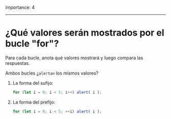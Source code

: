 importance: 4

---

# ¿Qué valores serán mostrados por el bucle "for"?

Para cada bucle, anota qué valores mostrará y luego compara las respuestas.

Ambos bucles ¿`alertan` los mismos valores?

1. La forma del sufijo:

    ```js
    for (let i = 0; i < 5; i++) alert( i );
    ```
2. La forma del prefijo:

    ```js
    for (let i = 0; i < 5; ++i) alert( i );
    ```
